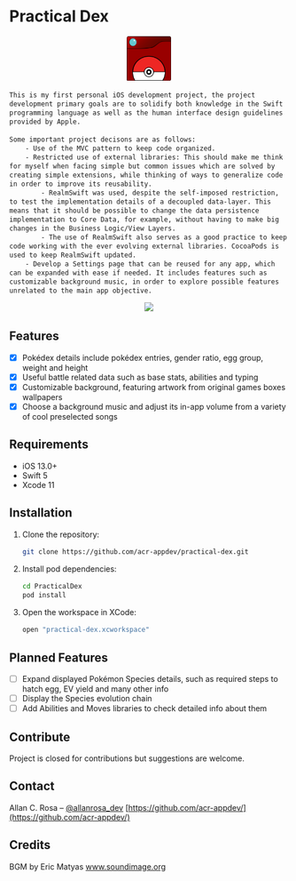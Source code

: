 

# Practical Dex

<p align="center">
  <a href="https://github.com/acr-appdev/practical-dex">
	<img src="practdex-icon.svg" alt="Logo" width="80" height="80">
  </a>
  <p align="center">

	This is my first personal iOS development project, the project development primary goals are to solidify both knowledge in the Swift programming language as well as the human interface design guidelines provided by Apple.
	
	Some important project decisons are as follows:
		- Use of the MVC pattern to keep code organized.
		- Restricted use of external libraries: This should make me think for myself when facing simple but common issues which are solved by creating simple extensions, while thinking of ways to generalize code in order to improve its reusability.
			- RealmSwift was used, despite the self-imposed restriction, to test the implementation details of a decoupled data-layer. This means that it should be possible to change the data persistence implementation to Core Data, for example, without having to make big changes in the Business Logic/View Layers.
			- The use of RealmSwift also serves as a good practice to keep code working with the ever evolving external libraries. CocoaPods is used to keep RealmSwift updated.
		- Develop a Settings page that can be reused for any app, which can be expanded with ease if needed. It includes features such as customizable background music, in order to explore possible features unrelated to the main app objective.
<p align="center">
<img src= "https://i.imgur.com/pqqYVuF.mp4" width="300" >
</p>


## Features

- [x] Pokédex details include pokédex entries, gender ratio, egg group, weight and height
- [x] Useful battle related data such as base stats, abilities and typing
- [x] Customizable background, featuring artwork from original games boxes wallpapers
- [x] Choose a background music and adjust its in-app volume from a variety of cool preselected songs

## Requirements

- iOS 13.0+
- Swift 5
- Xcode 11

## Installation

1. Clone the repository:

    ```bash
   git clone https://github.com/acr-appdev/practical-dex.git
   ```

2. Install pod dependencies:

   ```bash
   cd PracticalDex
   pod install
   ```

3. Open the workspace in XCode:

   ```````bash
   open "practical-dex.xcworkspace"
   ```````

## Planned Features

- [ ] Expand displayed Pokémon Species details, such as required steps to hatch egg, EV yield and many other info
- [ ] Display the Species evolution chain
- [ ] Add Abilities and Moves libraries to check detailed info about them

## Contribute

Project is closed for contributions but suggestions are welcome.

## Contact 

Allan C. Rosa – [@allanrosa_dev](https://twitter.com/allanrosa_dev)
[https://github.com/acr-appdev/](https://github.com/acr-appdev/) 

## Credits

BGM by Eric Matyas
www.soundimage.org

[swift-image]:https://img.shields.io/badge/swift-5.0-orange.svg
[swift-url]: https://swift.org/
